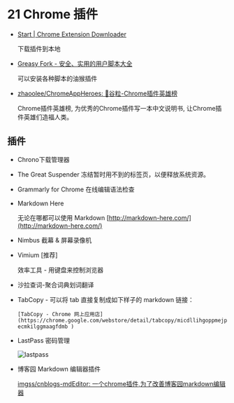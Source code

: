 # 21 Chrome 插件

* [Start | Chrome Extension Downloader](https://chrome-extension-downloader.com/ )

    下载插件到本地

* [Greasy Fork - 安全、实用的用户脚本大全](https://greasyfork.org/zh-CN )

    可以安装各种脚本的油猴插件

* [zhaoolee/ChromeAppHeroes: 🌈谷粒-Chrome插件英雄榜](https://github.com/zhaoolee/ChromeAppHeroes )

    Chrome插件英雄榜, 为优秀的Chrome插件写一本中文说明书, 让Chrome插件英雄们造福人类。

## 插件

* Chrono下载管理器

* The Great Suspender
    冻结暂时用不到的标签页，以便释放系统资源。

* Grammarly for Chrome
    在线编辑语法检查

* Markdown Here

   无论在哪都可以使用 Markdown [http://markdown-here.com/](http://markdown-here.com/)

* Nimbus 截幕 & 屏幕录像机

* Vimium [推荐]

   效率工具 - 用键盘来控制浏览器

* 沙拉查词-聚合词典划词翻译

* TabCopy - 可以将 tab 直接复制成如下样子的 markdown 链接：
  
  `[TabCopy - Chrome 网上应用店](https://chrome.google.com/webstore/detail/tabcopy/micdllihgoppmejpecmkilggmaagfdmb )` 

* LastPass 密码管理

  ![lastpass](https://assets.pcmag.com/media/images/475646-lastpass.png?width=333&height=245)
  
* 博客园 Markdown 编辑器插件
  
  [imgss/cnblogs-mdEditor: 一个chrome插件,为了改善博客园markdown编辑器](https://github.com/imgss/cnblogs-mdEditor )
